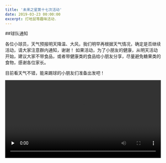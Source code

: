 ```yaml
---
title: '未来之星第十七次活动'
date: 2019-03-23 00:00:00
excerpt: 打地鼠等趣味活动.
---
```


##球队通知

各位小球员，天气预报明天降温、大风，我们明早再根据天气情况，确定是否继续活动，请大家注意群内通知，谢谢！
如果活动，为了小朋友的健康，从明天活动开始，建议大家不带食品，或者带健康类的食品给小朋友分享，尽量避免糖果类的食物，感谢各位家长。

目前看天气不错，能来踢球的小朋友们准备出发吧！

<video id="video" controls="" preload="none" preload="metadata" width="100%">
      <source id="mp4" src="/images/2019-03-23/1.mp4#t=0.5" type="video/mp4">
      <p>Your user agent does not support the HTML5 Video element.</p>
</video>
